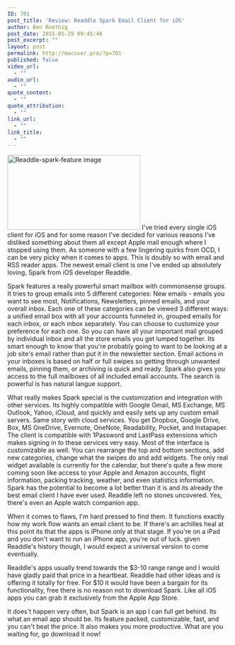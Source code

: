 ```yaml
---
ID: 701
post_title: 'Review: Readdle Spark Email Client for iOS'
author: Ben Roethig
post_date: 2015-05-29 09:45:46
post_excerpt: ""
layout: post
permalink: http://macuser.pro/?p=701
published: false
video_url:
  - ""
audio_url:
  - ""
quote_content:
  - ""
quote_attribution:
  - ""
link_url:
  - ""
link_title:
  - ""
---
```

<a href="http://macuser.pro/wp-content/uploads/2015/05/Readdle-spark-feature-image.png"><img src="http://macuser.pro/wp-content/uploads/2015/05/Readdle-spark-feature-image-300x169.png" alt="Readdle-spark-feature image" width="300" height="169" class="alignnone size-medium wp-image-702" /></a>
I've tried every single iOS client for iOS and for some reason I've decided for various reasons I've disliked something about them all except Apple mail enough where I stopped using them.  As someone with a few lingering quirks from OCD, I can be very picky when it comes to apps.  This is doubly so with email and RSS reader apps.  The newest email client is one I've ended up absolutely loving, Spark from iOS developer Readdle.

Spark features a really powerful smart mailbox with commonsense groups.  It tries to group emails into 5 different categories: New emails - emails you want to see most, Notifications,  Newsletters, pinned emails, and your overall inbox.  Each one of these categories can be viewed 3 different ways: a unified email box with all your accounts funneled in, grouped emails for each inbox, or each inbox separately.  You can choose to customize your preference for each one.  So you can have all your important mail grouped by individual inbox and all the store emails you get lumped together.  Its smart enough to know that you're probably going to want to be looking at a job site's email rather than put it in the newsletter section.  Email actions in your inboxes is based on half or full swipes so getting through unwanted emails, pinning them, or archiving  is quick and ready.  Spark also gives you access to the full mailboxes of all included email accounts.  The search is powerful is has natural langue support.

What really makes Spark special is the customization and integration with other services.  Its highly compatible with Google Gmail, MS Exchange, MS Outlook, Yahoo, iCloud, and quickly and easily sets up any custom email servers.  Same story with cloud services.  You get Dropbox, Google Drive, Box, MS OneDrive, Evernote, OneNote, Readability, Pocket, and Instapaper.  The client is compatible with 1Password and LastPass extensions which makes signing in to these services very easy.  Most of the interface is customizable as well.  You can rearrange the top and bottom sections, add new categories, change what the swipes do and add widgets.  The only real widget available is currently for the calendar, but there's quite a few more coming soon like access to your Apple and Amazon accounts, flight information, packing tracking, weather, and even statistics information.  Spark has the potential to become a lot better than it is and its already the best email client I have ever used.  Readdle left no stones uncovered.  Yes, there's even an Apple watch companion app.

When it comes to flaws, I'm hard pressed to find them.  It functions exactly how my work flow wants an email client to be.  If there's an achilles heal at this point its that the apps is iPhone only at that stage.  If you're on a iPad and you don't want to run an iPhone app, you're out of luck.  given Readdle's history though, I would expect a universal version to come eventually.

Readdle's apps usually trend towards the $3-10 range range and I would have gladly paid that price in a heartbeat.  Readdle had other ideas and is offering it totally for free.  For $10 it would have been a bargain for its functionality, free there is no reason not to download Spark.  Like all iOS apps you can grab it exclusively from the Apple App Store.

It does't happen very often, but Spark is an app I can full get behind.  Its what an email app should be.  Its feature packed, customizable, fast, and you can't beat the price.  It also makes you more productive.  What are you waiting for, go download it now!